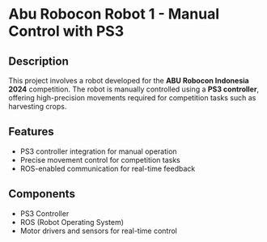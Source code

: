 # Abu Robocon Robot 1 - Manual Control with PS3
## Description
This project involves a robot developed for the **ABU Robocon Indonesia 2024** competition. The robot is manually controlled using a **PS3 controller**, offering high-precision movements required for competition tasks such as harvesting crops.

## Features
- PS3 controller integration for manual operation
- Precise movement control for competition tasks
- ROS-enabled communication for real-time feedback

## Components
- PS3 Controller
- ROS (Robot Operating System)
- Motor drivers and sensors for real-time control
